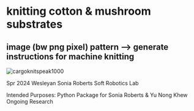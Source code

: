 # knitting cotton & mushroom substrates
## image (bw png pixel) pattern --> generate instructions for machine knitting 
![cargoknitspeak1000](https://github.com/user-attachments/assets/1b89e894-6a62-48e1-9dde-51d1757630e7)



Spr 2024 Wesleyan Sonia Roberts Soft Robotics Lab

Intended Purposes: Python Package for Sonia Roberts &amp; Yu Nong Khew Ongoing Research 
